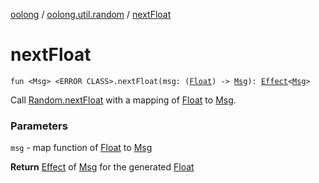 [oolong](../index.md) / [oolong.util.random](index.md) / [nextFloat](./next-float.md)

# nextFloat

`fun <Msg> <ERROR CLASS>.nextFloat(msg: (`[`Float`](https://kotlinlang.org/api/latest/jvm/stdlib/kotlin/-float/index.html)`) -> `[`Msg`](next-float.md#Msg)`): `[`Effect`](../oolong/-effect.md)`<`[`Msg`](next-float.md#Msg)`>`

Call [Random.nextFloat](#) with a mapping of [Float](https://kotlinlang.org/api/latest/jvm/stdlib/kotlin/-float/index.html) to [Msg](next-float.md#Msg).

### Parameters

`msg` - map function of [Float](https://kotlinlang.org/api/latest/jvm/stdlib/kotlin/-float/index.html) to [Msg](next-float.md#Msg)

**Return**
[Effect](../oolong/-effect.md) of [Msg](next-float.md#Msg) for the generated [Float](https://kotlinlang.org/api/latest/jvm/stdlib/kotlin/-float/index.html)

